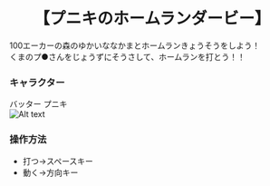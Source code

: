 # <div style = "text-align: center"> 【プニキのホームランダービー】 </div>
  
  
100エーカーの森のゆかいななかまとホームランきょうそうをしよう！  
くまのプ●さんをじょうずにそうさして、ホームランを打とう！！

### キャラクター
バッター  プニキ  
![Alt text](http://free-photo.net/photo_img/0812122638.jpg )  






### 操作方法  
  - 打つ→スペースキー  
  - 動く→方向キー  


